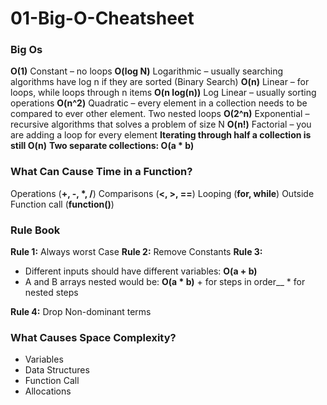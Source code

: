 # 01-Big-O-Cheatsheet

### Big Os

**O(1)** Constant – no loops
**O(log N)** Logarithmic – usually searching algorithms have log n if they are sorted (Binary Search)
**O(n)** Linear – for loops, while loops through n items
**O(n log(n))** Log Linear – usually sorting operations
**O(n^2)** Quadratic – every element in a collection needs to be compared to ever other element. Two nested loops
**O(2^n)** Exponential – recursive algorithms that solves a problem of size N
**O(n!)** Factorial – you are adding a loop for every element
**Iterating through half a collection is still O(n)**
**Two separate collections: O(a \* b)**

### What Can Cause Time in a Function?

Operations (**+, -, \*, /**)
Comparisons (**<, >, ==**)
Looping (**for, while**)
Outside Function call (**function()**)

### Rule Book

**Rule 1:** Always worst Case
**Rule 2:** Remove Constants
**Rule 3:**

-   Different inputs should have different variables: **O(a + b)**
-   A and B arrays nested would be: **O(a \* b)**
    \+ for steps in order\_\_ \* for nested steps

**Rule 4:** Drop Non-dominant terms

### What Causes Space Complexity?

-   Variables
-   Data Structures
-   Function Call
-   Allocations
